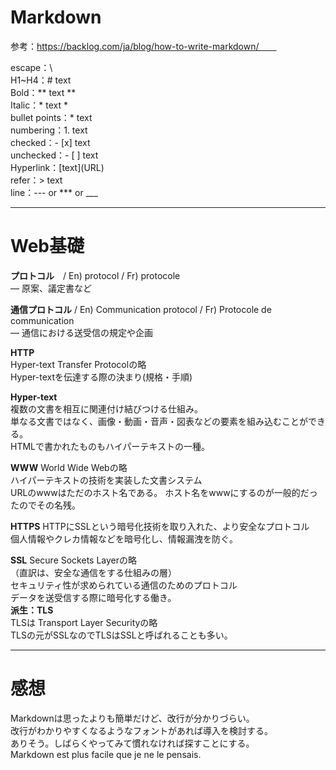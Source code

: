 # Markdown
参考：https://backlog.com/ja/blog/how-to-write-markdown/　　

escape：\\  
H1~H4：\# text  
Bold：\** text \**  
Italic：\* text \*  
bullet points：\* text  
numbering：1. text  
checked：\- [x] text  
unchecked：\- [ ] text  
Hyperlink：\[text](URL)  
refer：\> text  
line：\--- or \*** or \___  

---  

# Web基礎

**プロトコル**　/ En) protocol / Fr) protocole  
― 原案、議定書など

**通信プロトコル** / En) Communication protocol / Fr) Protocole de communication  
― 通信における送受信の規定や企画

**HTTP**  
Hyper-text Transfer Protocolの略  
Hyper-textを伝達する際の決まり(規格・手順)  
  
**Hyper-text**  
複数の文書を相互に関連付け結びつける仕組み。  
単なる文書ではなく、画像・動画・音声・図表などの要素を組み込むことができる。  
HTMLで書かれたものもハイパーテキストの一種。  
  
**WWW**
World Wide Webの略  
ハイパーテキストの技術を実装した文書システム  
URLのwwwはただのホスト名である。
ホスト名をwwwにするのが一般的だったのでその名残。  

**HTTPS**
HTTPにSSLという暗号化技術を取り入れた、より安全なプロトコル  
個人情報やクレカ情報などを暗号化し、情報漏洩を防ぐ。  

**SSL**
Secure Sockets Layerの略  
（直訳は、安全な通信をする仕組みの層）  
セキュリティ性が求められている通信のためのプロトコル  
データを送受信する際に暗号化する働き。  
**派生：TLS**  
TLSは Transport Layer Securityの略  
TLSの元がSSLなのでTLSはSSLと呼ばれることも多い。  

---  

# 感想  
Markdownは思ったよりも簡単だけど、改行が分かりづらい。  
改行がわかりやすくなるようなフォントがあれば導入を検討する。  
ありそう。しばらくやってみて慣れなければ探すことにする。  
Markdown est plus facile que je ne le pensais.

